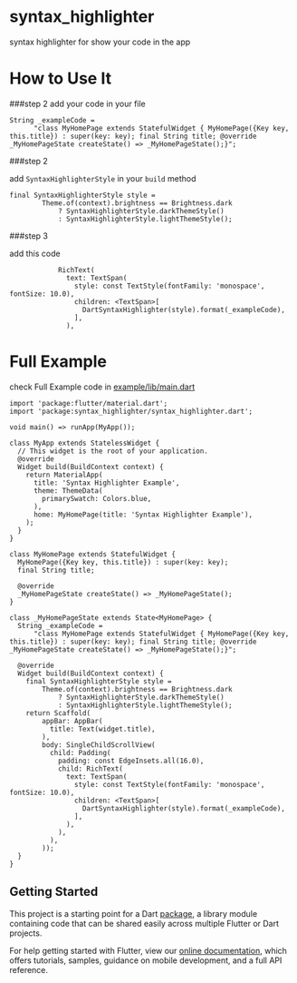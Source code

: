 # syntax_highlighter

syntax highlighter for show your code in the app

# How to Use It

###step 2
add your code in your file

```
String _exampleCode =
      "class MyHomePage extends StatefulWidget { MyHomePage({Key key, this.title}) : super(key: key); final String title; @override _MyHomePageState createState() => _MyHomePageState();}";
```

###step 2

add `SyntaxHighlighterStyle` in your `build` method

```
final SyntaxHighlighterStyle style =
        Theme.of(context).brightness == Brightness.dark
            ? SyntaxHighlighterStyle.darkThemeStyle()
            : SyntaxHighlighterStyle.lightThemeStyle();
```

###step 3

add this code

```
            RichText(
              text: TextSpan(
                style: const TextStyle(fontFamily: 'monospace', fontSize: 10.0),
                children: <TextSpan>[
                  DartSyntaxHighlighter(style).format(_exampleCode),
                ],
              ),
```

# Full Example

check Full Example code in [example/lib/main.dart](https://github.com/viztushar/syntax_highlighter/blob/master/example/lib/main.dart)

```
import 'package:flutter/material.dart';
import 'package:syntax_highlighter/syntax_highlighter.dart';

void main() => runApp(MyApp());

class MyApp extends StatelessWidget {
  // This widget is the root of your application.
  @override
  Widget build(BuildContext context) {
    return MaterialApp(
      title: 'Syntax Highlighter Example',
      theme: ThemeData(
        primarySwatch: Colors.blue,
      ),
      home: MyHomePage(title: 'Syntax Highlighter Example'),
    );
  }
}

class MyHomePage extends StatefulWidget {
  MyHomePage({Key key, this.title}) : super(key: key);
  final String title;

  @override
  _MyHomePageState createState() => _MyHomePageState();
}

class _MyHomePageState extends State<MyHomePage> {
  String _exampleCode =
      "class MyHomePage extends StatefulWidget { MyHomePage({Key key, this.title}) : super(key: key); final String title; @override _MyHomePageState createState() => _MyHomePageState();}";

  @override
  Widget build(BuildContext context) {
    final SyntaxHighlighterStyle style =
        Theme.of(context).brightness == Brightness.dark
            ? SyntaxHighlighterStyle.darkThemeStyle()
            : SyntaxHighlighterStyle.lightThemeStyle();
    return Scaffold(
        appBar: AppBar(
          title: Text(widget.title),
        ),
        body: SingleChildScrollView(
          child: Padding(
            padding: const EdgeInsets.all(16.0),
            child: RichText(
              text: TextSpan(
                style: const TextStyle(fontFamily: 'monospace', fontSize: 10.0),
                children: <TextSpan>[
                  DartSyntaxHighlighter(style).format(_exampleCode),
                ],
              ),
            ),
          ),
        ));
  }
}

```

## Getting Started

This project is a starting point for a Dart
[package](https://flutter.dev/developing-packages/),
a library module containing code that can be shared easily across
multiple Flutter or Dart projects.

For help getting started with Flutter, view our
[online documentation](https://flutter.dev/docs), which offers tutorials,
samples, guidance on mobile development, and a full API reference.
